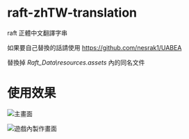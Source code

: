 # raft-zhTW-translation
raft 正體中文翻譯字串

如果要自己替換的話請使用 https://github.com/nesrak1/UABEA

替換掉 *Raft_Data\resources.assets* 內的同名文件

# 使用效果

![主畫面](https://github.com/mcc1/raft-zhTW-translation/blob/main/result0.png?raw=true)

![遊戲內製作畫面](https://github.com/mcc1/raft-zhTW-translation/blob/main/result0.png?raw=true)
